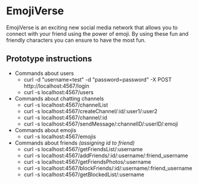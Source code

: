 # EmojiVerse

EmojiVerse is an exciting new social media network that allows you to connect
with your friend using the power of emoji. By using these fun and friendly 
characters you can ensure to have the most fun. 


## Prototype instructions
  * Commands about users
    * curl -d "username=test" -d "password=password" -X POST http://localhost:4567/login
    * curl -s localhost:4567/users
  * Commands about chatting channels
    * curl -s localhost:4567/channelList
    * curl -s localhost:4567/createChannel/:id/:user1/:user2
    * curl -s localhost:4567/channel/:id
    * curl -s localhost:4567/sendMessage/:channelID/:userID/:emoji
  * Commands about emojis
    * curl -s localhost:4567/emojis
  * Commands about friends <i>(assigning id to friend)</i>
    * curl -s localhost:4567/getFriendsList/:username
    * curl -s localhost:4567/addFriends/:id/:username/:friend_username
    * curl -s localhost:4567/getFriendsPhotos/:username
    * curl -s localhost:4567/blockFriends/:id/:username/:friend_username
    * curl -s localhost:4567/getBlockedList/:username



